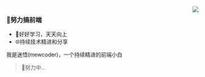 <img align="right" src="https://github-readme-stats.vercel.app/api?username=mewcoder&show_icons=true&icon_color=CE1D2D&text_color=718096&bg_color=ffffff&hide_title=true" />

### 🚀努力搞前端

- 📖好好学习，天天向上
- 🌐持续技术精进和分享

我是迷悟(mewcoder)，一个持续精进的前端小白

>  🐣努力中...

